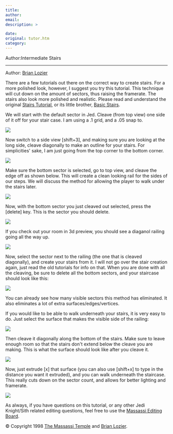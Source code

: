 ```yaml
---
title: 
author: 
email: 
description: >

date: 
original: tutor.htm
category: 
---
```


Author:Intermediate Stairs

-----

Author: [Brian Lozier](mailto:lozier@bigfoot.com)  
  
There are a few tutorials out there on the correct way to create stairs.
For a more polished look, however, I suggest you try this tutorial. This
technique will cut down on the amount of sectors, thus raising the
framerate. The stairs also look more polished and realistic. Please read
and understand the original [Stairs
Tutorial](http://massassi.jedinights.com/stairs/stair.htm), or its
little brother, [Basic
Stairs](http://massassi.jedinights.com/stair2/tutor.htm).  
  
We will start with the default sector in Jed. Cleave (from top view) one
side of it off for your stair case. I am using a .1 grid, and a .05 snap
to.  
  

![](1.gif)

  
Now switch to a side view \[shift+3\], and making sure you are looking
at the long side, cleave diagonally to make an outline for your stairs.
For simplicities' sake, I am just going from the top corner to the
bottom corner.  
  

![](2.gif)

  
Make sure the bottom sector is selected, go to top view, and cleave the
edge off as shown below. This will create a clean looking rail for the
sides of our steps. We will discuss the method for allowing the player
to walk under the stairs later.  
  

![](3.gif)

  
Now, with the bottom sector you just cleaved out selected, press the
\[delete\] key. This is the sector you should delete.  
  

![](4.gif)

  
If you check out your room in 3d preview, you should see a diaganol
railing going all the way up.  
  

![](5.gif)

  
Now, select the sector next to the railing (the one that is cleaved
diagonally), and create your stairs from it. I will not go over the
stair creation again, just read the old tutorials for info on that. When
you are done with all the cleaving, be sure to delete all the bottom
sectors, and your staircase should look like this:  
  

![](6.gif)

  
You can already see how many visible sectors this method has eliminated.
It also eliminates a lot of extra surfaces/edges/vertices.  
  
If you would like to be able to walk underneath your stairs, it is very
easy to do. Just select the surface that makes the visible side of the
railing:  
  

![](7.gif)

  
Then cleave it diagonally along the bottom of the stairs. Make sure to
leave enough room so that the stairs don't extend below the cleave you
are making. This is what the surface should look like after you cleave
it.  
  

![](8.gif)

  
Now, just extrude \[x\] that surface (you can also use \[shift+x\] to
type in the distance you want it extruded), and you can walk underneath
the staircase. This really cuts down on the sector count, and allows for
better lighting and framerate.  
  

![](9.gif)

  
As always, if you have questions on this tutorial, or any other Jedi
Knight/Sith related editing questions, feel free to use the [Massassi
Editing Board](http://massassi.jedinights.com/msgboard).  
  

© Copyright 1998 [The Massassi Temple](http://massassi.jedinights.com/)
and [Brian Lozier](mailto:lozier@bigfoot.com).
